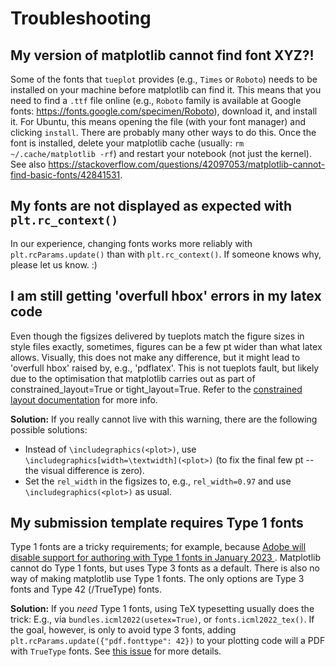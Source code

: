# Troubleshooting

## My version of matplotlib cannot find font XYZ?!

Some of the fonts that `tueplot` provides (e.g., `Times` or `Roboto`) needs to be installed on your machine before matplotlib can find it.
This means that you need to find a `.ttf` file online (e.g., `Roboto` family is available at Google fonts: https://fonts.google.com/specimen/Roboto),
download it, and install it. For Ubuntu, this means opening the file (with your font manager) and clicking `install`.
There are probably many other ways to do this.
Once the font is installed, delete your matplotlib cache (usually: `rm ~/.cache/matplotlib -rf`) and restart your notebook (not just the kernel).
See also https://stackoverflow.com/questions/42097053/matplotlib-cannot-find-basic-fonts/42841531.

## My fonts are not displayed as expected  with `plt.rc_context()`

In our experience, changing fonts works more reliably with `plt.rcParams.update()` than with `plt.rc_context()`.
If someone knows why, please let us know. :)

## I am still getting 'overfull hbox' errors in my latex code

Even though the figsizes delivered by tueplots match the figure sizes in style files exactly,
sometimes, figures can be a few pt wider than what latex allows.
Visually, this does not make any difference,
but it might lead to 'overfull hbox' raised by, e.g., 'pdflatex'.
This is not tueplots fault, but likely due to the optimisation that matplotlib carries out
as part of constrained_layout=True or tight_layout=True.
Refer to the <a href=https://matplotlib.org/stable/tutorials/intermediate/constrainedlayout_guide.html>constrained layout documentation</a>
for more info.

**Solution:**
If you really cannot live with this warning, there are the following possible solutions:
* Instead of `\includegraphics(<plot>)`, use `\includegraphics[width=\textwidth](<plot>)`
(to fix the final few pt -- the visual difference is zero).
* Set the `rel_width` in the figsizes to, e.g., `rel_width=0.97` and use `\includegraphics(<plot>)` as usual.


## My submission template requires Type 1 fonts

Type 1 fonts are a tricky requirements; for example, because
<a href=https://helpx.adobe.com/fonts/kb/postscript-type-1-fonts-end-of-support.html> Adobe will disable support for authoring with Type 1 fonts in January 2023 </a>.
Matplotlib cannot do Type 1 fonts, but uses Type 3 fonts as a default.
There is also no way of making matplotlib use Type 1 fonts.
The only options are Type 3 fonts and Type 42 (/TrueType) fonts.

**Solution:**
If you _need_ Type 1 fonts, using TeX typesetting usually does the trick: E.g., via `bundles.icml2022(usetex=True)`,
or `fonts.icml2022_tex()`.
If the goal, however, is only to avoid type 3 fonts, adding
`plt.rcParams.update({"pdf.fonttype": 42})` to your plotting code will a PDF with `TrueType` fonts.
See <a href=https://github.com/pnkraemer/tueplots/issues/77>this issue</a> for more details.
